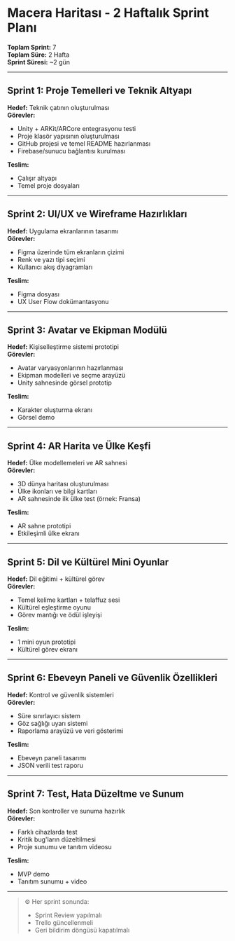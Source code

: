 #  Macera Haritası - 2 Haftalık Sprint Planı

**Toplam Sprint:** 7  
**Toplam Süre:** 2 Hafta  
**Sprint Süresi:** ~2 gün  

---

## Sprint 1: Proje Temelleri ve Teknik Altyapı

**Hedef:** Teknik çatının oluşturulması  
**Görevler:**
- Unity + ARKit/ARCore entegrasyonu testi  
- Proje klasör yapısının oluşturulması  
- GitHub projesi ve temel README hazırlanması  
- Firebase/sunucu bağlantısı kurulması

**Teslim:**  
- Çalışır altyapı  
- Temel proje dosyaları

---

## Sprint 2: UI/UX ve Wireframe Hazırlıkları

**Hedef:** Uygulama ekranlarının tasarımı  
**Görevler:**
- Figma üzerinde tüm ekranların çizimi  
- Renk ve yazı tipi seçimi  
- Kullanıcı akış diyagramları

**Teslim:**  
- Figma dosyası  
- UX User Flow dokümantasyonu

---

## Sprint 3: Avatar ve Ekipman Modülü

**Hedef:** Kişiselleştirme sistemi prototipi  
**Görevler:**
- Avatar varyasyonlarının hazırlanması  
- Ekipman modelleri ve seçme arayüzü  
- Unity sahnesinde görsel prototip

**Teslim:**  
- Karakter oluşturma ekranı  
- Görsel demo

---

## Sprint 4: AR Harita ve Ülke Keşfi

**Hedef:** Ülke modellemeleri ve AR sahnesi  
**Görevler:**
- 3D dünya haritası oluşturulması  
- Ülke ikonları ve bilgi kartları  
- AR sahnesinde ilk ülke test (örnek: Fransa)

**Teslim:**  
- AR sahne prototipi  
- Etkileşimli ülke ekranı

---

## Sprint 5: Dil ve Kültürel Mini Oyunlar

**Hedef:** Dil eğitimi + kültürel görev  
**Görevler:**
- Temel kelime kartları + telaffuz sesi  
- Kültürel eşleştirme oyunu  
- Görev mantığı ve ödül işleyişi

**Teslim:**  
- 1 mini oyun prototipi  
- Kültürel görev ekranı

---

## Sprint 6: Ebeveyn Paneli ve Güvenlik Özellikleri

**Hedef:** Kontrol ve güvenlik sistemleri  
**Görevler:**
- Süre sınırlayıcı sistem  
- Göz sağlığı uyarı sistemi  
- Raporlama arayüzü ve veri gösterimi

**Teslim:**  
- Ebeveyn paneli tasarımı  
- JSON verili test raporu

---

## Sprint 7: Test, Hata Düzeltme ve Sunum

**Hedef:** Son kontroller ve sunuma hazırlık  
**Görevler:**
- Farklı cihazlarda test  
- Kritik bug'ların düzeltilmesi  
- Proje sunumu ve tanıtım videosu

**Teslim:**  
- MVP demo  
- Tanıtım sunumu + video

---

> ⚙️ Her sprint sonunda:  
> - Sprint Review yapılmalı  
> - Trello güncellenmeli  
> - Geri bildirim döngüsü kapatılmalı